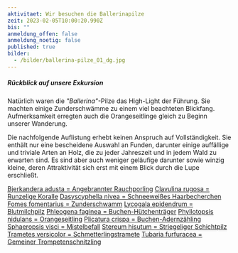 ```yaml
---
aktivitaet: Wir besuchen die Ballerinapilze
zeit: 2023-02-05T10:00:20.990Z
bis: ""
anmeldung_offen: false
anmeldung_noetig: false
published: true
bilder:
  - /bilder/ballerina-pilze_01_dg.jpg
---
```

##### Rückblick auf unsere Exkursion

Natürlich waren die *"Ballerina"*-Pilze das High-Light der Führung. Sie machten einige Zunderschwämme zu einem viel beachteten Blickfang. Aufmerksamkeit erregten auch die Orangeseitlinge gleich zu Beginn unserer Wanderung.

Die nachfolgende Auflistung erhebt keinen Anspruch auf Vollständigkeit. Sie enthält nur eine bescheidene Auswahl an Funden, darunter einige auffällige und triviale Arten an Holz, die zu jeder Jahreszeit und in jedem Wald zu erwarten sind. Es sind aber auch weniger geläufige darunter sowie winzig kleine, deren Attraktivität sich erst mit einem Blick durch die Lupe erschließt.

[Bjerkandera adusta = Angebrannter Rauchporling](/pilze/bjerkandera-adusta-angebrannter-rauchporling)
[Clavulina rugosa = Runzelige Koralle](/pilze/clavulina-rugosa-runzelige-koralle)
[Dasyscyphella nivea = Schneeweißes Haarbecherchen](/pilze/dasyscyphella-nivea-schneeweißes-haarbecherchen)
[Fomes fomentarius = Zunderschwamm](/pilze/fomes-fomentarius-zunderschwamm)
[Lycogala epidendrum = Blutmilchpilz](/pilze/lycogala-epidendrum-blutmilchpilz)
[Phleogena faginea = Buchen-Hütchenträger](/pilze/phleogena-faginea-buchen-hütchenträger)
[Phyllotopsis nidulans = Orangeseitling](/pilze/phyllotopsis-nidulans-orangeseitling)
[Plicatura crispa = Buchen-Adernzähling](/pilze/plicatura-crispa-buchen-adernzähling)
[Sphaeropsis visci = Mistelbefall](/pilze/sphaeropsis-visci-mistelbefall)
[Stereum hisutum = Striegeliger Schichtpilz](/pilze/stereum-hirsutum-striegeliger-schichtpilz)
[Trametes versicolor = Schmetterlingstramete](/pilze/trametes-versicolor-schmetterlingstramete)
[Tubaria furfuracea = Gemeiner Trompetenschnitzling](/pilze/tubaria-furfuracea-gemeiner-trompetenschnitzling)